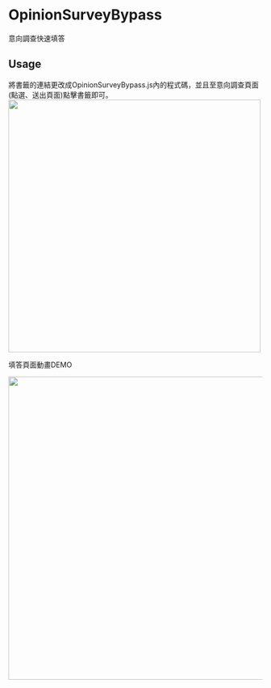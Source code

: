 # OpinionSurveyBypass
意向調查快速填答
## Usage
將書籤的連結更改成OpinionSurveyBypass.js內的程式碼，並且至意向調查頁面(點選、送出頁面)點擊書籤即可。
<img src="https://i.imgur.com/C506Hpq.png" width="500"/>  

填答頁面動畫DEMO  

<img src="https://i.imgur.com/Rt9PwnR.gif" width="600" />
